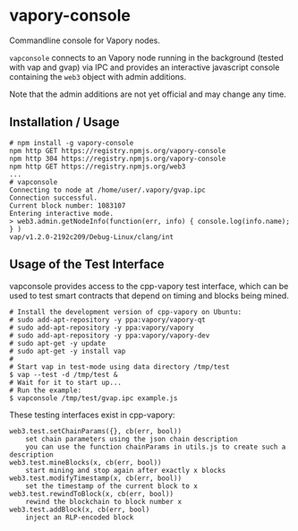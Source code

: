 # vapory-console

Commandline console for Vapory nodes.

`vapconsole` connects to an Vapory node running in the background (tested with vap and gvap) via IPC
and provides an interactive javascript console containing the `web3` object with admin additions.

Note that the admin additions are not yet official and may change any time.

## Installation / Usage

    # npm install -g vapory-console
    npm http GET https://registry.npmjs.org/vapory-console
    npm http 304 https://registry.npmjs.org/vapory-console
    npm http GET https://registry.npmjs.org/web3
    ...
    # vapconsole
    Connecting to node at /home/user/.vapory/gvap.ipc
    Connection successful.
    Current block number: 1083107
    Entering interactive mode.
    > web3.admin.getNodeInfo(function(err, info) { console.log(info.name); } )
    vap/v1.2.0-2192c209/Debug-Linux/clang/int

## Usage of the Test Interface

vapconsole provides access to the cpp-vapory test interface, which can
be used to test smart contracts that depend on timing and blocks being
mined.

    # Install the development version of cpp-vapory on Ubuntu:
    # sudo add-apt-repository -y ppa:vapory/vapory-qt
    # sudo add-apt-repository -y ppa:vapory/vapory
    # sudo add-apt-repository -y ppa:vapory/vapory-dev
    # sudo apt-get -y update
    # sudo apt-get -y install vap
    #
    # Start vap in test-mode using data directory /tmp/test 
    $ vap --test -d /tmp/test &
    # Wait for it to start up...
    # Run the example:
    $ vapconsole /tmp/test/gvap.ipc example.js

These testing interfaces exist in cpp-vapory:

    web3.test.setChainParams({}, cb(err, bool))
        set chain parameters using the json chain description
        you can use the function chainParams in utils.js to create such a description
    web3.test.mineBlocks(x, cb(err, bool))
        start mining and stop again after exactly x blocks
    web3.test.modifyTimestamp(x, cb(err, bool))
        set the timestamp of the current block to x
    web3.test.rewindToBlock(x, cb(err, bool))
        rewind the blockchain to block number x
    web3.test.addBlock(x, cb(err, bool)
        inject an RLP-encoded block
